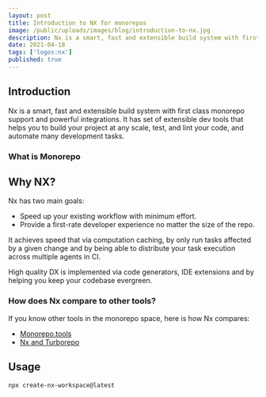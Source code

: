 ```yaml
---
layout: post
title: Introduction to NX for monorepos
image: /public/uploads/images/blog/introduction-to-nx.jpg
description: Nx is a smart, fast and extensible build system with first class monorepo support and powerful integrations
date: 2021-04-18
tags: ['logos:nx']
published: true
---
```


## Introduction
Nx is a smart, fast and extensible build system with first class monorepo support and powerful integrations. It has set of extensible dev tools that helps you to build your project at any scale, test, and lint your code, and automate many development tasks.

### What is Monorepo

## Why NX?
Nx has two main goals:

- Speed up your existing workflow with minimum effort.
- Provide a first-rate developer experience no matter the size of the repo.

It achieves speed that via computation caching, by only run tasks affected by a given change and by being able to distribute your task execution across multiple agents in CI.

High quality DX is implemented via code generators, IDE extensions and by helping you keep your codebase evergreen.

### How does Nx compare to other tools?
If you know other tools in the monorepo space, here is how Nx compares:

- [Monorepo.tools](https://monorepo.tools/)
- [Nx and Turborepo](https://nx.dev/blog/nx-and-turborepo)

## Usage

```zsh
npx create-nx-workspace@latest
```